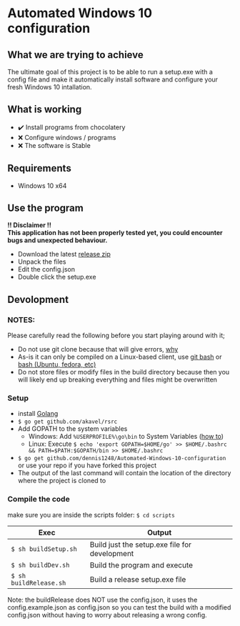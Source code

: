 # Automated Windows 10 configuration

## What we are trying to achieve
The ultimate goal of this project is to be able to run a setup.exe with a config file and make it automatically install software and configure your fresh Windows 10 intallation.  

## What is working
- :heavy_check_mark: Install programs from chocolatery 
- :x: Configure windows / programs
- :x: The software is Stable

## Requirements
- Windows 10 x64  

## Use the program
**!! Disclaimer !!**  
**This application has not been properly tested yet, you could encounter bugs and unexpected behaviour.**
- Download the latest [release zip](https://github.com/dennis1248/Automated-Windows-10-configuration/releases)
- Unpack the files
- Edit the config.json
- Double click the setup.exe

## Devolopment
### NOTES:
Please carefully read the following before you start playing around with it;
- Do not use git clone because that will give errors, [why](https://stackoverflow.com/questions/26942150/importing-go-files-in-same-folder)
-  As-is it can only be compiled on a Linux-based client, use [git bash](https://git-scm.com/downloads) or [bash (Ubuntu, fedora, etc)](https://docs.microsoft.com/en-us/windows/wsl/install-win10)
- Do not store files or modify files in the build directory because then you will likely end up breaking everything and files might be overwritten
### Setup
- install [Golang](https://golang.org/dl/)
- `$ go get github.com/akavel/rsrc`
- Add GOPATH to the system variables
  - Windows: Add `%USERPROFILE%\go\bin` to System Variables ([how to](https://www.java.com/en/download/help/path.xml))
  - Linux: Execute `$ echo 'export GOPATH=$HOME/go' >> $HOME/.bashrc && PATH=$PATH:$GOPATH/bin >> $HOME/.bashrc`
- `$ go get github.com/dennis1248/Automated-Windows-10-configuration` or use your repo if you have forked this project
- The output of the last command will contain the location of the directory where the project is cloned to
### Compile the code
make sure you are inside the scripts folder: `$ cd scripts`  

Exec | Output
--- | ---
`$ sh buildSetup.sh` | Build just the setup.exe file for development  
`$ sh buildDev.sh` | Build the program and execute  
`$ sh buildRelease.sh` | Build a release setup.exe file  
  
Note: the buildRelease does NOT use the config.json, it uses the config.example.json as config.json so you can test the build with a modified config.json without having to worry about releasing a wrong config.
